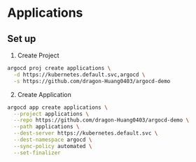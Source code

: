 # Applications

## Set up

1. Create Project

```sh
argocd proj create applications \
  -d https://kubernetes.default.svc,argocd \
  -s https://github.com/dragon-Huang0403/argocd-demo
```

2. Create Application

```sh
argocd app create applications \
  --project applications \
  --repo https://github.com/dragon-Huang0403/argocd-demo \
  --path applications \
  --dest-server https://kubernetes.default.svc \
  --dest-namespace argocd \
  --sync-policy automated \
  --set-finalizer
```

